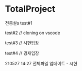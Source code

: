 # TotalProject
 전종설s 
 test#1 
 
 test#2 
  // cloning on vscode  
 
 test#3
  // 시현입장   

  test#4
  // 경재입장

210527 14:27 전체파일 업데이트 - 시현
